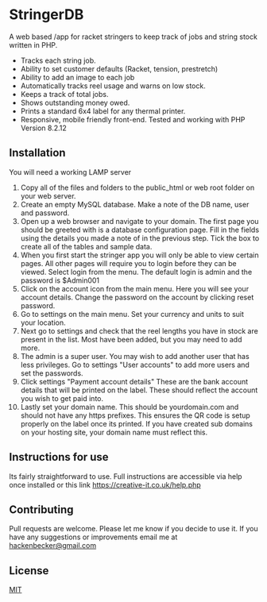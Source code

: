 # StringerDB

A web based /app for racket stringers to keep track of jobs and string stock written in PHP.

- Tracks each string job.
- Ability to set customer defaults (Racket, tension, prestretch)
- Ability to add an image to each job
- Automatically tracks reel usage and warns on low stock.
- Keeps a track of total jobs.
- Shows outstanding money owed.
- Prints a standard 6x4 label for any thermal printer.
- Responsive, mobile friendly front-end.
  Tested and working with PHP Version 8.2.12

## Installation

You will need a working LAMP server

1.  Copy all of the files and folders to the
    public_html or web root folder on your web server.
2.  Create an empty MySQL database. Make a note of the DB name, user and password.
3.  Open up a web browser and navigate to your domain. The first page you should be greeted with is a database configuration page. Fill in the fields using the details you made a note of in the previous step. Tick the box to create all of the tables and sample data.
4.  When you first start the stringer app you will only be able to view certain pages.
    All other pages will require you to login before they can be viewed.
    Select login from the menu. The default login is admin and the password is $Admin001
5.  Click on the account icon from the main menu. Here you will see your account details. Change the password on the account by clicking reset password.
6.  Go to settings on the main menu. Set your currency and units to suit your location.
7.  Next go to settings and check that the reel lengths you have in stock are present in the list.
    Most have been added, but you may need to add more.
8.  The admin is a super user. You may wish to add another user that has less privileges. Go to settings "User accounts" to add more users and set the passwords.
9.  Click settings "Payment account details" These are the bank account details that will be printed on the label. These should reflect the account you wish to get paid into.
10. Lastly set your domain name. This should be yourdomain.com and should not have any https prefixes. This ensures the QR code is setup properly on the label once its printed. If you have created sub domains on your hosting site, your domain name must reflect this.

## Instructions for use

Its fairly straightforward to use. Full instructions are accessible via help once installed or this link
https://creative-it.co.uk/help.php

## Contributing

Pull requests are welcome. Please let me know if you decide to use it. If you have any suggestions or improvements email me at hackenbecker@gmail.com

## License

[MIT](https://choosealicense.com/licenses/mit/)

